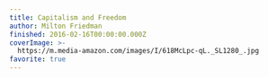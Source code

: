```yaml
---
title: Capitalism and Freedom
author: Milton Friedman
finished: 2016-02-16T00:00:00.000Z
coverImage: >-
  https://m.media-amazon.com/images/I/618McLpc-qL._SL1280_.jpg
favorite: true
---
```

